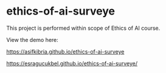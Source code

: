 # ethics-of-ai-surveye
This project is performed within scope of Ethics of AI course.

View the demo here: 

https://asifkibria.github.io/ethics-of-ai-surveye 

https://esragucukbel.github.io/ethics-of-ai-surveye/


